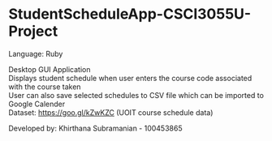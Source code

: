 # StudentScheduleApp-CSCI3055U-Project

Language: Ruby  

Desktop GUI Application  
Displays student schedule when user enters the course code associated with the course taken  
User can also save selected schedules to CSV file which can be imported to Google Calender   
Dataset: https://goo.gl/kZwKZC (UOIT course schedule data)   
  
Developed by: Khirthana Subramanian - 100453865  
